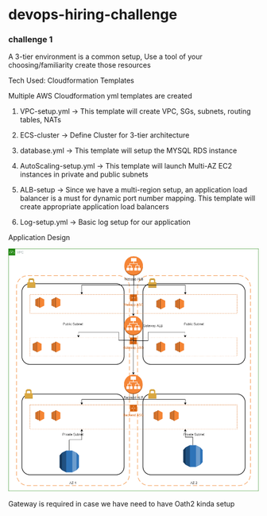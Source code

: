 # devops-hiring-challenge

### challenge 1

A 3-tier environment is a common setup, Use a tool of your choosing/familiarity create those resources

Tech Used: Cloudformation Templates

Multiple AWS Cloudformation yml templates are created

1. VPC-setup.yml -> This template will create VPC, SGs, subnets, routing tables, NATs
2. ECS-cluster -> Define Cluster for 3-tier architecture
3. database.yml -> This template will setup the MYSQL RDS instance
4. AutoScaling-setup.yml -> This template will launch Multi-AZ EC2 instances in private and public subnets
5. ALB-setup -> Since we have a multi-region setup, an application load balancer is a must for dynamic port number
   mapping. This template will create appropriate application load balancers

6. Log-setup.yml -> Basic log setup for our application

Application Design

![Application diagram](https://github.com/kybrdbnd/devops-hiring-challenge/blob/main/challenge1/hiring-challenge.png)


Gateway is required in case we have need to have Oath2 kinda setup

